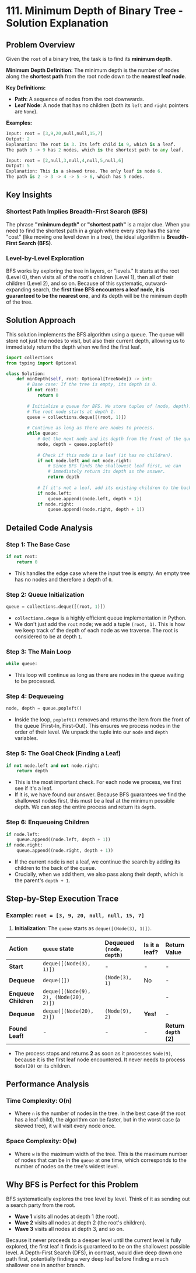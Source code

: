 # 111\. Minimum Depth of Binary Tree - Solution Explanation

## Problem Overview

Given the `root` of a binary tree, the task is to find its **minimum depth**.

**Minimum Depth Definition:**
The minimum depth is the number of nodes along the **shortest path** from the root node down to the **nearest leaf node**.

**Key Definitions:**

  - **Path**: A sequence of nodes from the root downwards.
  - **Leaf Node**: A node that has no children (both its `left` and `right` pointers are `None`).

**Examples:**

```python
Input: root = [3,9,20,null,null,15,7]
Output: 2
Explanation: The root is 3. Its left child is 9, which is a leaf.
The path 3 -> 9 has 2 nodes, which is the shortest path to any leaf.

Input: root = [2,null,3,null,4,null,5,null,6]
Output: 5
Explanation: This is a skewed tree. The only leaf is node 6.
The path is 2 -> 3 -> 4 -> 5 -> 6, which has 5 nodes.
```

## Key Insights

### Shortest Path Implies Breadth-First Search (BFS)

The phrase **"minimum depth"** or **"shortest path"** is a major clue. When you need to find the shortest path in a graph where every step has the same "cost" (like moving one level down in a tree), the ideal algorithm is **Breadth-First Search (BFS)**.

### Level-by-Level Exploration

BFS works by exploring the tree in layers, or "levels." It starts at the root (Level 0), then visits all of the root's children (Level 1), then all of their children (Level 2), and so on. Because of this systematic, outward-expanding search, the **first time BFS encounters a leaf node, it is guaranteed to be the nearest one**, and its depth will be the minimum depth of the tree.

## Solution Approach

This solution implements the BFS algorithm using a queue. The queue will store not just the nodes to visit, but also their current depth, allowing us to immediately return the depth when we find the first leaf.

```python
import collections
from typing import Optional

class Solution:
    def minDepth(self, root: Optional[TreeNode]) -> int:
        # Base case: If the tree is empty, its depth is 0.
        if not root:
            return 0
        
        # Initialize a queue for BFS. We store tuples of (node, depth).
        # The root node starts at depth 1.
        queue = collections.deque([(root, 1)])
        
        # Continue as long as there are nodes to process.
        while queue:
            # Get the next node and its depth from the front of the queue.
            node, depth = queue.popleft()
            
            # Check if this node is a leaf (it has no children).
            if not node.left and not node.right:
                # Since BFS finds the shallowest leaf first, we can
                # immediately return its depth as the answer.
                return depth
            
            # If it's not a leaf, add its existing children to the back of the queue.
            if node.left:
                queue.append((node.left, depth + 1))
            if node.right:
                queue.append((node.right, depth + 1))
```

## Detailed Code Analysis

### Step 1: The Base Case

```python
if not root:
    return 0
```

  - This handles the edge case where the input tree is empty. An empty tree has no nodes and therefore a depth of `0`.

### Step 2: Queue Initialization

```python
queue = collections.deque([(root, 1)])
```

  - `collections.deque` is a highly efficient queue implementation in Python.
  - We don't just add the `root` node; we add a tuple `(root, 1)`. This is how we keep track of the depth of each node as we traverse. The root is considered to be at depth `1`.

### Step 3: The Main Loop

```python
while queue:
```

  - This loop will continue as long as there are nodes in the queue waiting to be processed.

### Step 4: Dequeueing

```python
node, depth = queue.popleft()
```

  - Inside the loop, `popleft()` removes and returns the item from the front of the queue (First-In, First-Out). This ensures we process nodes in the order of their level. We unpack the tuple into our `node` and `depth` variables.

### Step 5: The Goal Check (Finding a Leaf)

```python
if not node.left and not node.right:
    return depth
```

  - This is the most important check. For each node we process, we first see if it's a leaf.
  - If it is, we have found our answer. Because BFS guarantees we find the shallowest nodes first, this must be a leaf at the minimum possible depth. We can stop the entire process and return its `depth`.

### Step 6: Enqueueing Children

```python
if node.left:
    queue.append((node.left, depth + 1))
if node.right:
    queue.append((node.right, depth + 1))
```

  - If the current node is not a leaf, we continue the search by adding its children to the back of the queue.
  - Crucially, when we add them, we also pass along their depth, which is the parent's `depth + 1`.

## Step-by-Step Execution Trace

### Example: `root = [3, 9, 20, null, null, 15, 7]`

1.  **Initialization**: The `queue` starts as `deque([(Node(3), 1)])`.

| Action | `queue` state | Dequeued `(node, depth)` | Is it a leaf? | Return Value |
| :--- | :--- | :--- | :--- | :--- |
| **Start** | `deque([(Node(3), 1)])` | - | - | - |
| **Dequeue** | `deque([])` | `(Node(3), 1)` | No | - |
| **Enqueue Children** | `deque([(Node(9), 2), (Node(20), 2)])`| | | - |
| **Dequeue** | `deque([(Node(20), 2)])` | `(Node(9), 2)` | **Yes\!** | - |
| **Found Leaf\!** | - | - | - | **Return `depth` (2)** |

  - The process stops and returns **2** as soon as it processes `Node(9)`, because it is the first leaf node encountered. It never needs to process `Node(20)` or its children.

## Performance Analysis

### Time Complexity: O(n)

  - Where `n` is the number of nodes in the tree. In the best case (if the root has a leaf child), the algorithm can be faster, but in the worst case (a skewed tree), it will visit every node once.

### Space Complexity: O(w)

  - Where `w` is the maximum width of the tree. This is the maximum number of nodes that can be in the `queue` at one time, which corresponds to the number of nodes on the tree's widest level.

## Why BFS is Perfect for this Problem

BFS systematically explores the tree level by level. Think of it as sending out a search party from the root.

  - **Wave 1** visits all nodes at depth 1 (the root).
  - **Wave 2** visits all nodes at depth 2 (the root's children).
  - **Wave 3** visits all nodes at depth 3, and so on.

Because it never proceeds to a deeper level until the current level is fully explored, the first leaf it finds is guaranteed to be on the shallowest possible level. A Depth-First Search (DFS), in contrast, would dive deep down one path first, potentially finding a very deep leaf before finding a much shallower one in another branch.